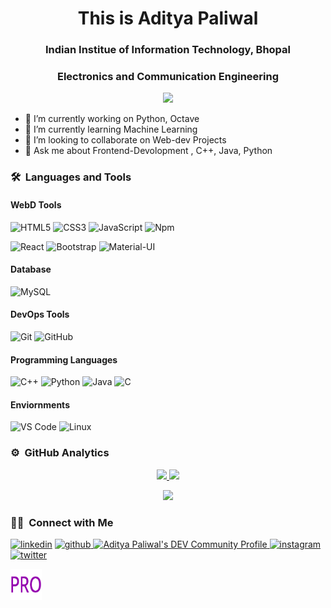 <h1 align="center">This is Aditya Paliwal</h1>
<h3 align="center">Indian Institue of Information Technology, Bhopal</h3>
<h3 align="center">Electronics and Communication Engineering</h3>

<p align="center">
   <img src="https://komarev.com/ghpvc/?username=adipali2016&color=blueviolet&style=flat">
</p>


- 🔭 I’m currently working on Python, Octave 
- 🌱 I’m currently learning Machine Learning 
- 👯 I’m looking to collaborate on Web-dev Projects 
- 💬 Ask me about Frontend-Devolopment , C++, Java, Python  

### 🛠 &nbsp;Languages and Tools

#### WebD Tools

![HTML5](https://img.shields.io/badge/-HTML5-%23E44D27?style=for-the-badge&logo=html5&logoColor=ffffff)
![CSS3](https://img.shields.io/badge/-CSS3-%231572B6?style=for-the-badge&logo=css3)
![JavaScript](https://img.shields.io/badge/-JavaScript-%23F7DF1C?style=for-the-badge&logo=javascript&logoColor=000000&labelColor=%23F7DF1C&color=%23FFCE5A)
![Npm](https://img.shields.io/badge/-npm-CB3837?style=for-the-badge&logo=npm)


![React](https://img.shields.io/badge/React-20232A?style=for-the-badge&logo=react&logoColor=61DAFB)
![Bootstrap](https://img.shields.io/badge/Bootstrap-563D7C?style=for-the-badge&logo=bootstrap&logoColor=white)
![Material-UI](https://img.shields.io/badge/Material--UI-0081CB?style=for-the-badge&logo=material-ui&logoColor=white)

#### Database
![MySQL](https://img.shields.io/badge/MySQL-00000F?style=for-the-badge&logo=mysql&logoColor=white)

#### DevOps Tools

![Git](https://img.shields.io/badge/-Git-%23F05032?style=for-the-badge&logo=git&logoColor=%23ffffff)
![GitHub](https://img.shields.io/badge/-GitHub-181717?style=for-the-badge&logo=github)

#### Programming Languages
![C++](https://img.shields.io/badge/C%2B%2B-00599C?style=for-the-badge&logo=c%2B%2B&logoColor=white)
![Python](http://img.shields.io/badge/-Python-3776AB?style=for-the-badge&logo=python&logoColor=ffffff)
![Java](https://img.shields.io/badge/Java-ED8B00?style=for-the-badge&logo=java&logoColor=white)
![C](https://img.shields.io/badge/C-00599C?style=for-the-badge&logo=c&logoColor=white)


#### Enviornments

![VS Code](http://img.shields.io/badge/-VS%20Code-007ACC?style=for-the-badge&logo=visual-studio-code&logoColor=ffffff)
![Linux](http://img.shields.io/badge/-Linux-0078D6?style=for-the-badge&logo=linux&logoColor=ffffff)

### ⚙️ &nbsp;GitHub Analytics

<p align="center">
<a href="https://github.com/adipali2016">
  <img height="180em" src="https://github-readme-stats-eight-theta.vercel.app/api?username=adipali2016&show_icons=true&theme=algolia&include_all_commits=true&count_private=true"/>
  <img height="180em" src="https://github-readme-stats-eight-theta.vercel.app/api/top-langs/?username=adipali2016&layout=compact&langs_count=8&theme=algolia"/>
</a>
</p>
<p align="center">
<img  src="https://activity-graph.herokuapp.com/graph?username=adipali2016&bg_color=011627&color=e4e2e2&line=fafafa&point=f4f2f2&area=true&hide_border=true" width='702.21'>
</p>

### 🤝🏻 &nbsp;Connect with Me

[<img src='https://cdn.jsdelivr.net/npm/simple-icons@3.0.1/icons/linkedin.svg' alt='linkedin' height='40'>](https://www.linkedin.com/in/Aditya-paliwal-ind/) [<img src='https://cdn.jsdelivr.net/npm/simple-icons@3.0.1/icons/github.svg' alt='github' height='40'>](https://github.com/adipali2016)<a href="https://dev.to/adipali2016">
  <img src="https://d2fltix0v2e0sb.cloudfront.net/dev-badge.svg" alt="Aditya Paliwal's DEV Community Profile" height="30" width="30">
</a> [<img src='https://cdn.jsdelivr.net/npm/simple-icons@3.0.1/icons/instagram.svg' alt='instagram' height='40'>](https://www.instagram.com/aditya._.paliwal/) [<img src='https://cdn.jsdelivr.net/npm/simple-icons@3.0.1/icons/twitter.svg' alt='twitter' height='40'>](https://twitter.com/adipali2016) 

<a href='https://github.com/pricing'><img src='https://raw.githubusercontent.com/acervenky/animated-github-badges/master/assets/pro.gif' width='50' height='50'></a>


